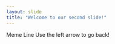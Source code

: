 ```yaml
---
layout: slide
title: "Welcome to our second slide!"
---
```

Meme Line
Use the left arrow to go back!
